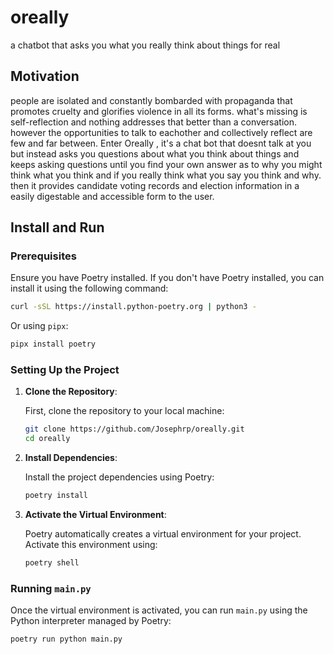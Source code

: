 # oreally
a chatbot that asks you what you really think about things for real

## Motivation

people are isolated and constantly bombarded with propaganda that promotes cruelty and glorifies violence in all its forms. what's missing is self-reflection and nothing addresses that better than a conversation. however the opportunities to talk to eachother and collectively reflect are few and far between. Enter Oreally , it's a chat bot that doesnt talk at you but instead asks you questions about what you think about things and keeps asking questions until you find your own answer as to why you might think what you think and if you really think what you say you think and why. then it provides candidate voting records and election information in a easily digestable and accessible form to the user.


## Install and Run

### Prerequisites

Ensure you have Poetry installed. If you don't have Poetry installed, you can install it using the following command:

```bash
curl -sSL https://install.python-poetry.org | python3 -
```

Or using `pipx`:

```bash
pipx install poetry
```

### Setting Up the Project

1. **Clone the Repository**:

   First, clone the repository to your local machine:

   ```bash
   git clone https://github.com/Josephrp/oreally.git
   cd oreally
   ```

2. **Install Dependencies**:

   Install the project dependencies using Poetry:

   ```bash
   poetry install
   ```

3. **Activate the Virtual Environment**:

   Poetry automatically creates a virtual environment for your project. Activate this environment using:

   ```bash
   poetry shell
   ```

### Running `main.py`

Once the virtual environment is activated, you can run `main.py` using the Python interpreter managed by Poetry:

```bash
poetry run python main.py
```

